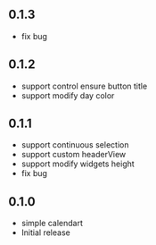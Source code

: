 <!--
 * @Author: zhengzeqin
 * @Date: 2022-07-24 16:01:24
 * @LastEditTime: 2022-08-09 14:56:41
 * @Description: 日历组件
-->
## 0.1.3
* fix bug

## 0.1.2
* support control ensure button title
* support modify day color
## 0.1.1

* support continuous selection
* support custom headerView 
* support modify widgets height
* fix bug

## 0.1.0

* simple calendart
* Initial release